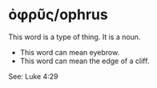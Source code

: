 # ὀφρῦς/ophrus
This word is a type of thing. It is a noun.
* This word can mean eyebrow.
* This word can mean the edge of a cliff.

See: Luke 4:29

